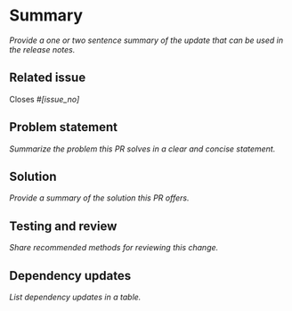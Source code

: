 <!---
Welcome! Thank you for contributing to the U.S. Web Design System.
Your contributions are vital to our success and we are glad you're here.

Please keep in mind:
- This pull request (PR) template exists to help speed up integration.
  The USWDS Core team reviews and approves every PR
  before merging it into the public code base,
  so the better we can understand the problem and solution,
  the sooner we can merge this change.
  The point here is: clear explanations matter!

- You can erase any part of this template
  that doesn't apply to your pull request (including these instructions!).

- You can find more information about contributing in
  [contributing.md](https://github.com/uswds/uswds-compile/blob/develop/CONTRIBUTING.md)
  or you can reach out to us directly at uswds@gsa.gov.
 -->

<!---
Step 1 - Title this PR with the following format:
USWDS-Compile: [Brief statement describing what this pull request solves]
e.g., "USWDS-Compile: Update Gulp to version 5"
 -->

# Summary

_Provide a one or two sentence summary of the update that can be used in the release notes._
<!--
A successful summary is written in the past tense and includes:
**A benefit statement.** A description of the update.
See [USWDS-compile release notes](https://github.com/uswds/uswds-compile/releases) for examples.
-->

## Related issue

Closes #_[issue_no]_
<!--
Every pull request should resolve an open issue.
If no open issue exists, you can open one here:
https://github.com/uswds/uswds-compile/issues.
-->

## Problem statement

_Summarize the problem this PR solves in a clear and concise statement._
<!--
A successful problem statement conveys:
1. The desired state,
2. The actual state, and
3. Consequences of remaining in the current state
   (who does this affect and to what degree?)
-->

## Solution

_Provide a summary of the solution this PR offers._
<!--
It can be helpful if we understand:
1. What the solution is,
2. Why this approach was chosen,
3. How you implemented the change, and
4. Possible limitations of this approach and alternate solution paths.
-->

## Testing and review

_Share recommended methods for reviewing this change._
<!--
1. Describe the tests that you ran to verify your changes,
2. Provide instructions to reproduce these tests, and
3. Clarify the type of feedback you are looking for at this phase.
-->

## Dependency updates

_List dependency updates in a table._
<!--
| Dependency name              | Previous version | New version |
| ---------------------------- | :--------------: | :---------: |
| [Updated dependency example] |     [1.0.0]      |   [1.0.1]   |
| [New dependency example]     |        --        |   [3.0.1]   |
| [Removed dependency example] |     [2.10.2]     |     --      |
-->